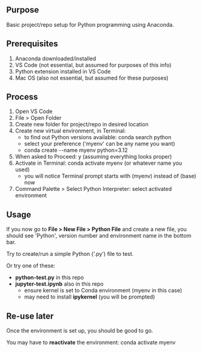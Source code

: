 ## Purpose

Basic project/repo setup for Python programming using Anaconda.

## Prerequisites

1. Anaconda downloaded/installed
2. VS Code (not essential, but assumed for purposes of this info)
3. Python extension installed in VS Code
3. Mac OS (also not essential, but assumed for these purposes)

## Process

1. Open VS Code
2. File > Open Folder
3. Create new folder for project/repo in desired location
4. Create new virtual environment, in Terminal:
    * to find out Python versions available: conda search python
    * select your preference ('myenv' can be any name you want)
    * conda create --name myenv python=3.12
5. When asked to Proceed: y (assuming everything looks proper)
6. Activate in Terminal: conda activate myenv (or whatever name you used)
    * you will notice Terminal prompt starts with (myenv) instead of (base) now
7. Command Palette > Select Python Interpreter: select activated environment

## Usage

If you now go to **File > New File > Python File** and create a new file, you should see 'Python', version number and environment name in the bottom bar.

Try to create/run a simple Python ('.py') file to test.

Or try one of these:

* **python-test.py** in this repo
* **jupyter-test.ipynb** also in this repo
    * ensure kernel is set to Conda environment (myenv in this case)
    * may need to install **ipykernel** (you will be prompted)

## Re-use later

Once the environment is set up, you should be good to go.

You may have to **reactivate** the environment: conda activate myenv